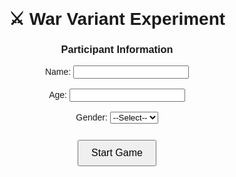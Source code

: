 <!DOCTYPE html>
<html lang="en">
<head>
  <meta charset="UTF-8">
  <title>War Variant with Demographics</title>
  <script src="https://cdnjs.cloudflare.com/ajax/libs/xlsx/0.18.5/xlsx.full.min.js"></script>
  <style>
    body { font-family: Arial, sans-serif; text-align: center; margin-top: 40px; }
    button { margin: 10px; padding: 10px 20px; font-size: 16px; cursor: pointer; }
    #game, #choiceBtns, #export { display: none; }
    #log { margin-top: 20px; max-height: 250px; overflow-y: auto; }
  </style>
</head>
<body>
  <h1>⚔️ War Variant Experiment</h1>

  <!-- Demographics Form -->
  <div id="form">
    <h3>Participant Information</h3>
    <label>Name: <input type="text" id="name"></label><br><br>
    <label>Age: <input type="number" id="age"></label><br><br>
    <label>Gender: 
      <select id="gender">
        <option value="">--Select--</option>
        <option>Male</option>
        <option>Female</option>
        <option>Other</option>
      </select>
    </label><br><br>
    <button onclick="startGame()">Start Game</button>
  </div>

  <!-- Game Area -->
  <div id="game">
    <p>Unique Game ID: <span id="gameId"></span></p>
    <p>Rounds left: <span id="rounds">10</span></p>
    <p>Your Score: <span id="playerScore">0</span> | Computer Score: <span id="compScore">0</span></p>

    <button id="dealBtn" onclick="dealCards()">Deal Card</button>

    <div id="current"></div>
    <div id="choiceBtns">
      <button onclick="resolveRound(true)">Play</button>
      <button onclick="resolveRound(false)">Skip</button>
    </div>

    <div id="log"></div>
  </div>

  <!-- Export -->
  <div id="export">
    <button onclick="exportExcel()">Download Results (Excel)</button>
  </div>

  <script>
    let rounds = 10;
    let playerScore = 0, compScore = 0;
    let results = [];
    let flatResults = {}; // Flattened row for Excel
    let gameId = "G" + Date.now(); // Unique ID per session
    let demographics = {};

    let currentPlayerCard = null;
    let currentCompCard = null;
    let currentRound = 0;

    function startGame() {
      const name = document.getElementById("name").value;
      const age = document.getElementById("age").value;
      const gender = document.getElementById("gender").value;

      if (!name || !age || !gender) {
        alert("Please fill all demographic fields.");
        return;
      }

      demographics = { GameID: gameId, Name: name, Age: age, Gender: gender };

      document.getElementById("form").style.display = "none";
      document.getElementById("game").style.display = "block";
      document.getElementById("gameId").innerText = gameId;
    }

    function dealCards() {
      if (rounds <= 0) return;

      currentRound = 11 - rounds;
      currentPlayerCard = Math.floor(Math.random() * 10) + 1;
      currentCompCard = Math.floor(Math.random() * 10) + 1;

      document.getElementById("current").innerHTML = 
        `<p>Round ${currentRound}:<br>
        Your Card: <b>${currentPlayerCard}</b><br>
        Computer's Card: <i>Hidden until you decide</i></p>`;

      document.getElementById("choiceBtns").style.display = "block";
      document.getElementById("dealBtn").style.display = "none";
    }

    function resolveRound(playerPlays) {
      let outcome = "Skipped";

      if (playerPlays) {
        if (currentPlayerCard > currentCompCard) {
          playerScore += 10;
          compScore -= 10;
          outcome = "You Win!";
        } else if (currentPlayerCard < currentCompCard) {
          playerScore -= 10;
          compScore += 10;
          outcome = "Computer Wins!";
        } else {
          outcome = "Draw (no score change)";
        }
      }

      // Save round data in flatResults
      flatResults[`PlayerChoice${currentRound}`] = playerPlays ? "Play" : "Skip";
      flatResults[`PlayerCard${currentRound}`] = playerPlays ? currentPlayerCard : "Skipped";
      flatResults[`ComputerCard${currentRound}`] = currentCompCard;
      flatResults[`Outcome${currentRound}`] = outcome;

      // Save detailed log
      results.push({
        Round: currentRound,
        PlayerCard: playerPlays ? currentPlayerCard : "Skipped",
        ComputerCard: currentCompCard,
        PlayerChoice: playerPlays ? "Play" : "Skip",
        Outcome: outcome,
        PlayerScore: playerScore,
        ComputerScore: compScore
      });

      // Update UI
      rounds--;
      document.getElementById("rounds").innerText = rounds;
      document.getElementById("playerScore").innerText = playerScore;
      document.getElementById("compScore").innerText = compScore;

      const log = document.getElementById("log");
      log.innerHTML += `<p>Round ${currentRound}: You ${playerPlays ? "played " + currentPlayerCard : "skipped"} | 
        Computer ${currentCompCard} → ${outcome}</p>`;

      document.getElementById("choiceBtns").style.display = "none";
      document.getElementById("dealBtn").style.display = "inline-block";
      document.getElementById("current").innerHTML = "";

      if (rounds === 0) {
        document.getElementById("export").style.display = "block";
        document.getElementById("dealBtn").style.display = "none";
      }
    }

    function exportExcel() {
      // Prepare two sheets
      let gameRow = { GameID: gameId, ...flatResults };
      let ws1 = XLSX.utils.json_to_sheet([demographics]);
      let ws2 = XLSX.utils.json_to_sheet([gameRow]);

      let wb = XLSX.utils.book_new();
      XLSX.utils.book_append_sheet(wb, ws1, "Demographics");
      XLSX.utils.book_append_sheet(wb, ws2, "GameData");

      XLSX.writeFile(wb, `war_variant_${gameId}.xlsx`);
    }
  </script>
</body>
</html>
